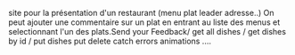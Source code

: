 site pour la présentation d'un restaurant (menu plat leader adresse..) 
On peut ajouter une commentaire sur un plat en entrant au liste des menus et selectionnant l'un des plats.Send your Feedback/
get all dishes / get dishes by id / put dishes put delete catch errors animations ....
